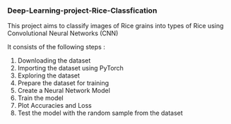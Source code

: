### Deep-Learning-project-Rice-Classfication

This project aims to classify images of Rice grains into types of Rice using Convolutional Neural Networks (CNN)

It consists of the following steps :

1. Downloading the dataset
2. Importing the dataset using PyTorch
3. Exploring the dataset
4. Prepare the dataset for training
5. Create a Neural Network Model
6. Train the model
7. Plot Accuracies and Loss
8. Test the model with the random sample from the dataset
